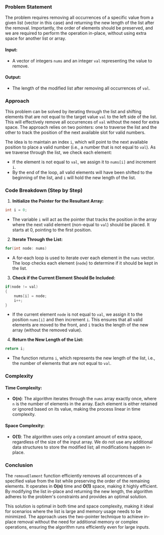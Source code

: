 ### Problem Statement

The problem requires removing all occurrences of a specific value from a given list (vector in this case) and returning the new length of the list after the removal. Importantly, the order of elements should be preserved, and we are required to perform the operation in-place, without using extra space for another list or array.

#### Input:
- A vector of integers `nums` and an integer `val` representing the value to remove.
  
#### Output:
- The length of the modified list after removing all occurrences of `val`.

### Approach

This problem can be solved by iterating through the list and shifting elements that are not equal to the target value `val` to the left side of the list. This will effectively remove all occurrences of `val` without the need for extra space. The approach relies on two pointers: one to traverse the list and the other to track the position of the next available slot for valid numbers.

The idea is to maintain an index `i`, which will point to the next available position to place a valid number (i.e., a number that is not equal to `val`). As we traverse through the list, we check each element:
- If the element is not equal to `val`, we assign it to `nums[i]` and increment `i`.
- By the end of the loop, all valid elements will have been shifted to the beginning of the list, and `i` will hold the new length of the list.

### Code Breakdown (Step by Step)

1. **Initialize the Pointer for the Resultant Array:**

```cpp
int i = 0;
```

- The variable `i` will act as the pointer that tracks the position in the array where the next valid element (non-equal to `val`) should be placed. It starts at 0, pointing to the first position.

2. **Iterate Through the List:**

```cpp
for(int node: nums)
```

- A for-each loop is used to iterate over each element in the `nums` vector. The loop checks each element (`node`) to determine if it should be kept in the list.

3. **Check if the Current Element Should Be Included:**

```cpp
if(node != val)
{
    nums[i] = node;
    i++;
}
```

- If the current element `node` is not equal to `val`, we assign it to the position `nums[i]` and then increment `i`. This ensures that all valid elements are moved to the front, and `i` tracks the length of the new array (without the removed value).

4. **Return the New Length of the List:**

```cpp
return i;
```

- The function returns `i`, which represents the new length of the list, i.e., the number of elements that are not equal to `val`.

### Complexity

#### Time Complexity:
- **O(n)**: The algorithm iterates through the `nums` array exactly once, where `n` is the number of elements in the array. Each element is either retained or ignored based on its value, making the process linear in time complexity.

#### Space Complexity:
- **O(1)**: The algorithm uses only a constant amount of extra space, regardless of the size of the input array. We do not use any additional data structures to store the modified list; all modifications happen in-place.

### Conclusion

The `removeElement` function efficiently removes all occurrences of a specified value from the list while preserving the order of the remaining elements. It operates in **O(n)** time and **O(1)** space, making it highly efficient. By modifying the list in-place and returning the new length, the algorithm adheres to the problem's constraints and provides an optimal solution.

This solution is optimal in both time and space complexity, making it ideal for scenarios where the list is large and memory usage needs to be minimized. The approach uses the two-pointer technique to achieve in-place removal without the need for additional memory or complex operations, ensuring the algorithm runs efficiently even for large inputs.